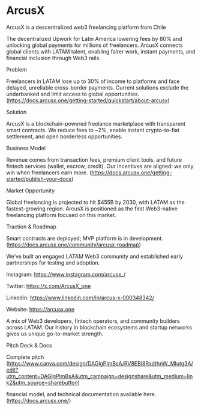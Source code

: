 # ArcusX

ArcusX is a descentralized web3 freelancing platform from Chile

The decentralized Upwork for Latin America lowering fees by 80% and unlocking global payments for millions of freelancers.
ArcusX connects global clients with LATAM talent, enabling fairer work, instant payments, and financial inclusion through Web3 rails. 

Problem

Freelancers in LATAM lose up to 30% of income to platforms and face delayed, unreliable cross-border payments.
Current solutions exclude the underbanked and limit access to global opportunities. (https://docs.arcusx.one/getting-started/quickstart/about-arcusx)

Solution

ArcusX is a blockchain-powered freelance marketplace with transparent smart contracts.
We reduce fees to ~2%, enable instant crypto-to-fiat settlement, and open borderless opportunities.

Business Model

Revenue comes from transaction fees, premium client tools, and future fintech services (wallet, escrow, credit).
Our incentives are aligned: we only win when freelancers earn more. (https://docs.arcusx.one/getting-started/publish-your-docs)

Market Opportunity

Global freelancing is projected to hit $455B by 2030, with LATAM as the fastest-growing region.
ArcusX is positioned as the first Web3-native freelancing platform focused on this market. 

Traction & Roadmap

Smart contracts are deployed; MVP platform is in development. (https://docs.arcusx.one/community/arcusx-roadmap)

We’ve built an engaged LATAM Web3 community and established early partnerships for testing and adoption.                    


Instagram: https://www.instagram.com/arcusx_/ 

Twitter: https://x.com/ArcusX_one

Linkedin: https://www.linkedin.com/in/arcus-x-000348342/

Website: https://arcusx.one


A mix of Web3 developers, fintech operators, and community builders across LATAM.
Our history in blockchain ecosystems and startup networks gives us unique go-to-market strength. 

Pitch Deck & Docs 

Complete pitch (https://www.canva.com/design/DAGlgPlmBsA/RV8EBl8RxdthnW_Mlutg3A/edit?utm_content=DAGlgPlmBsA&utm_campaign=designshare&utm_medium=link2&utm_source=sharebutton)

financial model, and technical documentation available here. (https://docs.arcusx.one/)
